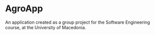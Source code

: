 # AgroApp

An application created as a group project for the Software Engineering course, at the University of Macedonia.

